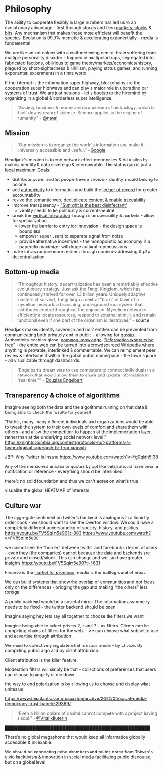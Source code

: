# Philosophy

The ability to cooperate flexibly in large numbers has led us to an evolutionary advantage - first through stories and then [markets, clocks](https://www.ribbonfarm.com/2019/02/28/markets-are-eating-the-world/
) & [bits](https://a16z.com/2011/08/20/why-software-is-eating-the-world/). Any mechanism that makes those more efficient will benefit the species. Evolution is 99.9% memetic & accelerating exponentially - media is fundamental.

<!-- (borrowed from [Sreeram Kannan](https://youtu.be/DikrWN39Hts?t=106)) -->

We are like an ant colony with a malfunctioning central brain suffering from multiple personality disorder - trapped in multipolar traps, segregated into fabricated factions, oblivious to game theory/markets/economics/history, plagued by short-sightedness & nihilism, playing status games, and running exponential experiments in a finite world.

If the internet is the information super highway, blockchains are the cooperation super highways and can play a major role in upgrading our systems of trust. We are just neurons - let's bootstrap the hivemind by organizing in a global & borderless super intelligence.

> "Society, business & money are downstream of technology, which is itself downstream of science. Science applied is the engine of humanity." - [@naval](https://twitter.com/naval/status/790443306886926337)

## Mission

> "Our mission is to organize the world's information and make it universally accessible and useful." - [Google](https://about.google/)

Headjack's mission is to end network effect monopolies & data silos by making identity & data sovereign & interoperable. The status quo is just a local maximum. Goals:

- distribute power and let people have a choice - identity should belong to no one
- add [authenticity](authenticity.md) to information and build the [ledger of record](https://twitter.com/balajis/status/1459140902144729088) for greater accountability
- revive the semantic web, [deduplicate content & enable traceability](authenticity.md#deduplicating-documents--traceability)
- improve transparency - ["Sunlight is the best disinfectant"](https://en.wiktionary.org/wiki/sunlight_is_the_best_disinfectant)
    - virality needs to be politically & content-neutral
- break the [vertical integration](problems.md#vertical-integration-vs-specialization--competition) through interoperability & markets - allow for specialization
    - lower the barrier to entry for innovation - the design space is boundless
    - empower super users to separate signal from noise
    - provide alternative incentives - the monopolistic ad economy is a paperclip maximizer with huge cultural repercussions
- make infrastructure more resilient through content-addressing & p2p decentralization

## Bottom-up media

> "Throughout history, decentralization has been a remarkably effective evolutionary strategy. Just ask the Fungi Kingdom, which has continuously thrived for over 1.3 billion years. Uniquely adaptive masters of survival, fungi forgo a central “brain” in favor of a mycelium network: a branching, underground root system that distributes control throughout the organism. Mycelium networks efficiently allocate resources, respond to external stimuli, and remain functional even if one part of the organism is destroyed." - [source](https://guide.getzion.com/inspiration-for-zion)

Headjack makes identity sovereign and no 2 entities can be prevented from communicating both privately and in public - allowing for [gossip](https://publications.hse.ru/en/articles/135571129). Authenticity enables global [common knowledge](https://en.wikipedia.org/wiki/Common_knowledge_(logic)). ["Information wants to be free"](https://en.wikipedia.org/wiki/Information_wants_to_be_free) - the entire web can be turned into a crowdsourced Wikipedia where anything is provable, interlinked & commentable. We can reimplement peer review & intertwine it within the global public namespace - the town square - all visualizable through dashboards.

> "Engelbart’s dream was to use computers to connect individuals in a network that would allow them to share and update information in “real time.”" - [Douglas Engelbart](https://www.britannica.com/biography/Douglas-Engelbart)

<!-- > "gossip is simply more important in larger, more stratified, and more institutionalized societies" - [source](https://publications.hse.ru/en/articles/135571129) -->

<!-- > "The general trajectory of institutionalization associated with steadily increasing specialization, urbanization, and bureaucracy may mean that mass media will continue to rise in importance, playing the role of the juicy gossiper in our increasingly separated existence from one another." - [source](https://publications.hse.ru/en/articles/135571129) -->

<!-- 
> "If someone has the fight in them, I think a great step would be to start documenting the power structure. Build a GitHub repo of all the laws. Discover who wrote which part of each bill. Track the financial relationships and flow of money. Build a Wikipedia to document our oligarchs. Reverse engineer their schedules. Trace their lineage. Document the behaviors in real time, do not let the regime continue to hide."
https://geohot.github.io/blog/jekyll/update/2021/12/18/the-fourth-estate.html
 -->

## Transparency & choice of algorithms

Imagine seeing both the data and the algorithms running on that data & being able to check the results for yourself









"Rather, many, many different individuals and organizations would be able to tweak the system to their own levels of comfort and share them with others—and allow the competition to happen at the implementation layer, rather than at the underlying social network level."
https://knightcolumbia.org/content/protocols-not-platforms-a-technological-approach-to-free-speech









JBP: Why Twitter Is Insane
https://www.youtube.com/watch?v=Yg0qlnh5I38







Any of the mentioned articles or quotes by ppl like balaji should have been a notification or reference - everything should be interlinked









there's no solid foundation and thus we can't agree on what's true.




visualize the global HEATMAP of interests






## Culture war




The aggregate sentiment on twitter’s backend is analogous to a liquidity order book - we should want to see the Overton window.
We could have a completely different understanding of society, history, and politics.
https://youtu.be/FV5SqIm5e90?t=883
https://www.youtube.com/watch?v=FV5SqIm5e90


we cannot see the "border" between twitter and facebook in terms of users - even they (the companies) cannot because the data and backends are private and closed/siloed. This can change and we can have greater insights
https://youtu.be/FV5SqIm5e90?t=4631

Finance is the [market for promises](https://anthonyleezhang.substack.com/p/the-market-for-promises), media is the battleground of ideas.

We can build systems that show the overlap of communities and not focus only on the differences - bridging the gap and making “the others” less foreign





A public backend would be a societal mirror
The information asymmetry needs to be fixed - the twitter backend should be open


Imagine saying hey lets say all together to choose the filters we want

Imagine being able to select prisms 2, r and 7 - as filters. Clients can be competing chains of filters for the web. - we can choose what subset to use and advertise through attribution

We need to collectively regulate what is in our media - by choice. By competing public algo and by client attribution.

Client attribution is the killer feature.




Moderation filters will simply be that - collections of preferences that users can choose to amplify or die down

the way to end polarization is by allowing us to choose and display what unites us







https://www.theatlantic.com/magazine/archive/2022/05/social-media-democracy-trust-babel/629369/



> "Even a billion dollars of capital cannot compete with a project having a soul." - [@VitalikButerin](https://vitalik.ca/general/2020/12/28/endnotes.html)





████████████████████████████████████████████████

There's no global megaphone that would keep all information globally accessible & indexable.


We should be connecting echo chambers and taking notes from Taiwan's civic hacktivism & innovation in social media facilitating public discourse, but on a global level.
